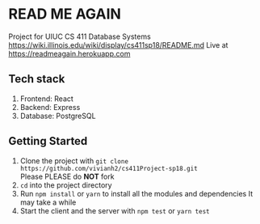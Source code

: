 # READ ME AGAIN
Project for UIUC CS 411 Database Systems  
https://wiki.illinois.edu/wiki/display/cs411sp18/README.md
Live at https://readmeagain.herokuapp.com

## Tech stack
1. Frontend: React
2. Backend: Express
3. Database: PostgreSQL

## Getting Started  
1. Clone the project with `git clone https://github.com/vivianh2/cs411Project-sp18.git`  
Please PLEASE do **NOT** fork  
2. `cd` into the project directory  
3. Run `npm install` or `yarn` to install all the modules and dependencies
It may take a while
4. Start the client and the server with `npm test` or `yarn test`
